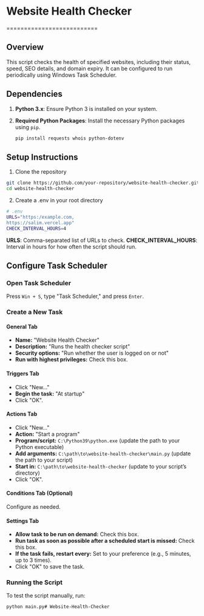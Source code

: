 # Website Health Checker
==========================

## Overview

This script checks the health of specified websites, including their status, speed, SEO details, and domain expiry. It can be configured to run periodically using Windows Task Scheduler.

## Dependencies

1. **Python 3.x**: Ensure Python 3 is installed on your system.
2. **Required Python Packages**: Install the necessary Python packages using `pip`.

   ```bash
   pip install requests whois python-dotenv
   ```

## Setup Instructions
1. Clone the repository
```bash
git clone https://github.com/your-repository/website-health-checker.git
cd website-health-checker
```
2. Create a .env in your root directory
```bash
# .env
URLS="https:/example.com,
https://salim.vercel.app"
CHECK_INTERVAL_HOURS=4
```
 **URLS**: Comma-separated list of URLs to check.
 **CHECK_INTERVAL_HOURS**: Interval in hours for how often the script should run.

## Configure Task Scheduler

### Open Task Scheduler

Press `Win + S`, type "Task Scheduler," and press `Enter`.

### Create a New Task

#### General Tab

* **Name:** "Website Health Checker"
* **Description:** "Runs the health checker script"
* **Security options:** "Run whether the user is logged on or not"
* **Run with highest privileges:** Check this box.

#### Triggers Tab

* Click "New..."
* **Begin the task:** "At startup"
* Click "OK".

#### Actions Tab

* Click "New..."
* **Action:** "Start a program"
* **Program/script:** `C:\Python39\python.exe` (update the path to your Python executable)
* **Add arguments:** `C:\path\to\website-health-checker\main.py` (update the path to your script)
* **Start in:** `C:\path\to\website-health-checker` (update to your script’s directory)
* Click "OK".

#### Conditions Tab (Optional)

Configure as needed.

#### Settings Tab

* **Allow task to be run on demand:** Check this box.
* **Run task as soon as possible after a scheduled start is missed:** Check this box.
* **If the task fails, restart every:** Set to your preference (e.g., 5 minutes, up to 3 times).
* Click "OK" to save the task.

### Running the Script

To test the script manually, run:
```bash
python main.py#   W e b s i t e - H e a l t h - C h e c k e r  
 